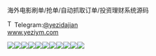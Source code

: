 海外电影刷单/抢单/自动抓取订单/投资理财系统源码<p dir="auto"><a target="_blank" rel="noopener noreferrer nofollow" href="https://camo.githubusercontent.com/d614d90677fbc2e34c7c62ebc68c82379d87a57c4beaf05af65fec7ba6b72e36/68747470733a2f2f63646e2d69636f6e732d706e672e666c617469636f6e2e636f6d2f3531322f323131312f323131313634362e706e67"><img src="https://camo.githubusercontent.com/d614d90677fbc2e34c7c62ebc68c82379d87a57c4beaf05af65fec7ba6b72e36/68747470733a2f2f63646e2d69636f6e732d706e672e666c617469636f6e2e636f6d2f3531322f323131312f323131313634362e706e67" alt="Telegram Icon" style="width: 16px; max-width: 100%;" data-canonical-src="https://cdn-icons-png.flaticon.com/512/2111/2111646.png"></a>Telegram:<a href="https://t.me/yezidajian" rel="nofollow">@yezidajian</a><br><a href="https://www.yeziym.com/">www.yeziym.com</a></p><img src="https://github.com/yeziym/haiwaidianyingshuadan_yz/blob/main/cm7KD.png"><img src="https://github.com/yeziym/haiwaidianyingshuadan_yz/blob/main/1DFTN.png"><img src="https://github.com/yeziym/haiwaidianyingshuadan_yz/blob/main/OwNdK.png"><img src="https://github.com/yeziym/haiwaidianyingshuadan_yz/blob/main/RoNfo.png"><img src="https://github.com/yeziym/haiwaidianyingshuadan_yz/blob/main/GgyHb.png"><img src="https://github.com/yeziym/haiwaidianyingshuadan_yz/blob/main/56Kcy.png"><img src="https://github.com/yeziym/haiwaidianyingshuadan_yz/blob/main/cmnQ2.png"><img src="https://github.com/yeziym/haiwaidianyingshuadan_yz/blob/main/G3Elw.png"><img src="https://github.com/yeziym/haiwaidianyingshuadan_yz/blob/main/XFvYR.png"><img src="https://github.com/yeziym/haiwaidianyingshuadan_yz/blob/main/ganHi.png"><img src="https://github.com/yeziym/haiwaidianyingshuadan_yz/blob/main/0jpOf.png">